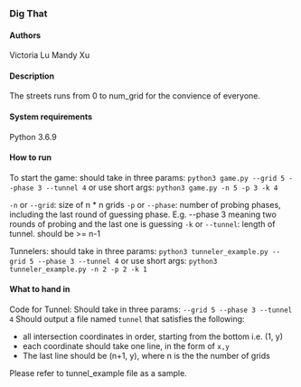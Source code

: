 ### Dig That
#### Authors
Victoria Lu <viclu at nyu.edu>
Mandy Xu <xx414 at nyu.edu>

#### Description
The streets runs from 0 to num_grid for the convience of everyone.
#### System requirements
Python 3.6.9

#### How to run

To start the game:
should take in three params:
```python3 game.py --grid 5 --phase 3 --tunnel 4```
or use short args:
```python3 game.py -n 5 -p 3 -k 4```

```-n``` or ```--grid```: size of n * n grids
```-p``` or ```--phase```: number of probing phases, including the last round of guessing phase. E.g. --phase 3 meaning two rounds of probing and the last one is guessing
```-k``` or ```--tunnel```: length of tunnel. should be >= n-1

Tunnelers:
should take in three params:
```python3 tunneler_example.py --grid 5 --phase 3 --tunnel 4```
or use short args:
```python3 tunneler_example.py -n 2 -p 2 -k 1```

#### What to hand in
Code for Tunnel:
Should take in three params: ```--grid 5 --phase 3 --tunnel 4```
Should output a file named ```tunnel``` that satisfies the following:
* all intersection coordinates in order, starting from the bottom i.e. (1, y)
* each coordinate should take one line, in the form of ```x,y```
* The last line should be (n+1, y), where n is the the number of grids

Please refer to tunnel_example file as a sample.